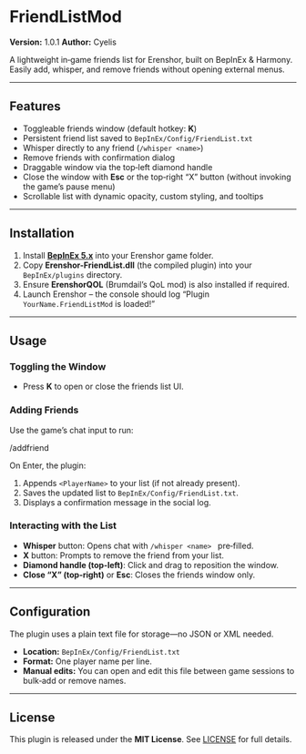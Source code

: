 # FriendListMod

**Version:** 1.0.1
**Author:** Cyelis

A lightweight in‑game friends list for Erenshor, built on BepInEx & Harmony.  
Easily add, whisper, and remove friends without opening external menus.  

---

## Features

- Toggleable friends window (default hotkey: **K**)  
- Persistent friend list saved to `BepInEx/Config/FriendList.txt`  
- Whisper directly to any friend (`/whisper <name>`)  
- Remove friends with confirmation dialog  
- Draggable window via the top‑left diamond handle  
- Close the window with **Esc** or the top‑right “X” button (without invoking the game’s pause menu)  
- Scrollable list with dynamic opacity, custom styling, and tooltips  

---

## Installation

1. Install **[BepInEx 5.x](https://github.com/BepInEx/BepInEx/releases)** into your Erenshor game folder.  
2. Copy **Erenshor-FriendList.dll** (the compiled plugin) into your `BepInEx/plugins` directory.  
3. Ensure **ErenshorQOL** (Brumdail’s QoL mod) is also installed if required.  
4. Launch Erenshor – the console should log “Plugin `YourName.FriendListMod` is loaded!”  

---

## Usage

### Toggling the Window
- Press **K** to open or close the friends list UI.

### Adding Friends
Use the game’s chat input to run:

/addfriend <SimPlayerName>

On Enter, the plugin:
1. Appends `<PlayerName>` to your list (if not already present).  
2. Saves the updated list to `BepInEx/Config/FriendList.txt`.  
3. Displays a confirmation message in the social log.

### Interacting with the List
- **Whisper** button: Opens chat with `/whisper <name> ` pre‑filled.  
- **X** button: Prompts to remove the friend from your list.  
- **Diamond handle (top‑left)**: Click and drag to reposition the window.  
- **Close “X” (top‑right)** or **Esc**: Closes the friends window only.

---

## Configuration

The plugin uses a plain text file for storage—no JSON or XML needed.

- **Location:** `BepInEx/Config/FriendList.txt`  
- **Format:** One player name per line.  
- **Manual edits:** You can open and edit this file between game sessions to bulk‑add or remove names.

---

## License

This plugin is released under the **MIT License**. See [LICENSE](LICENSE) for full details.  
